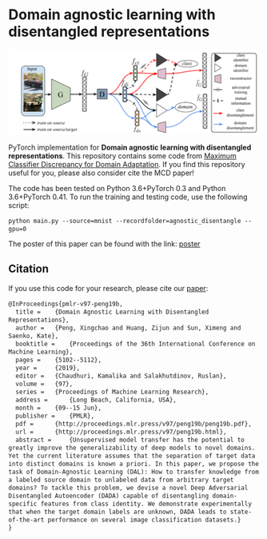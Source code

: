 # Domain agnostic learning with disentangled representations
<img src='img/overview.png'>

PyTorch implementation for **Domain agnostic learning with disentangled representations**. This repository contains some code from [Maximum Classifier Discrepancy for Domain Adaptation](https://github.com/mil-tokyo/MCD_DA). If you find this repository useful for you, please also consider cite the MCD paper!

The code has been tested on Python 3.6+PyTorch 0.3 and Python 3.6+PyTorch 0.41. To run the training and testing code, use the following script:

```
python main.py --source=mnist --recordfolder=agnostic_disentangle --gpu=0
```

The poster of this paper can be found with the link: [poster]('img/DAL_ICML2019_Poster.pdf')

## Citation
If you use this code for your research, please cite our [paper](http://proceedings.mlr.press/v97/peng19b/peng19b.pdf):

```
@InProceedings{pmlr-v97-peng19b,
  title = 	 {Domain Agnostic Learning with Disentangled Representations},
  author = 	 {Peng, Xingchao and Huang, Zijun and Sun, Ximeng and Saenko, Kate},
  booktitle = 	 {Proceedings of the 36th International Conference on Machine Learning},
  pages = 	 {5102--5112},
  year = 	 {2019},
  editor = 	 {Chaudhuri, Kamalika and Salakhutdinov, Ruslan},
  volume = 	 {97},
  series = 	 {Proceedings of Machine Learning Research},
  address = 	 {Long Beach, California, USA},
  month = 	 {09--15 Jun},
  publisher = 	 {PMLR},
  pdf = 	 {http://proceedings.mlr.press/v97/peng19b/peng19b.pdf},
  url = 	 {http://proceedings.mlr.press/v97/peng19b.html},
  abstract = 	 {Unsupervised model transfer has the potential to greatly improve the generalizability of deep models to novel domains. Yet the current literature assumes that the separation of target data into distinct domains is known a priori. In this paper, we propose the task of Domain-Agnostic Learning (DAL): How to transfer knowledge from a labeled source domain to unlabeled data from arbitrary target domains? To tackle this problem, we devise a novel Deep Adversarial Disentangled Autoencoder (DADA) capable of disentangling domain-specific features from class identity. We demonstrate experimentally that when the target domain labels are unknown, DADA leads to state-of-the-art performance on several image classification datasets.}
}
```
